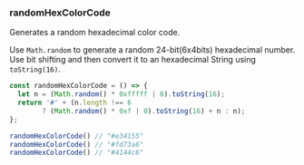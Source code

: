 ### randomHexColorCode

Generates a random hexadecimal color code.

Use `Math.random` to generate a random 24-bit(6x4bits) hexadecimal number. Use bit shifting and then convert it to an hexadecimal String using `toString(16)`.

```js
const randomHexColorCode = () => {
  let n = (Math.random() * 0xfffff | 0).toString(16);
  return '#' + (n.length !== 6
        ? (Math.random() * 0xf | 0).toString(16) + n : n);
};
```

```js
randomHexColorCode() // "#e34155"
randomHexColorCode() // "#fd73a6"
randomHexColorCode() // "#4144c6"
```

